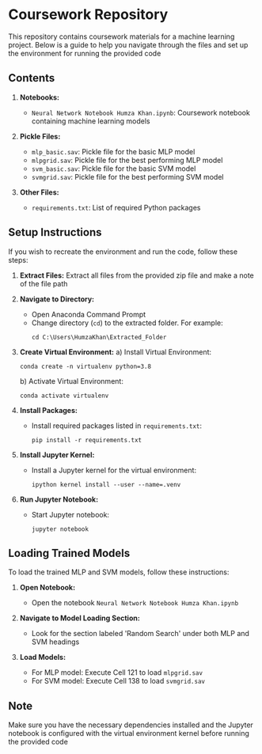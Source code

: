 # Coursework Repository

This repository contains coursework materials for a machine learning project. Below is a guide to help you navigate through the files and set up the environment for running the provided code

## Contents

1. **Notebooks:**
   - `Neural Network Notebook Humza Khan.ipynb`: Coursework notebook containing machine learning models
   
2. **Pickle Files:**
   - `mlp_basic.sav`: Pickle file for the basic MLP model
   - `mlpgrid.sav`: Pickle file for the best performing MLP model
   - `svm_basic.sav`: Pickle file for the basic SVM model
   - `svmgrid.sav`: Pickle file for the best performing SVM model
   
3. **Other Files:**
   - `requirements.txt`: List of required Python packages

## Setup Instructions

If you wish to recreate the environment and run the code, follow these steps:

1. **Extract Files:** Extract all files from the provided zip file and make a note of the file path

2. **Navigate to Directory:**
   - Open Anaconda Command Prompt
   - Change directory (`cd`) to the extracted folder. For example:
     ```
     cd C:\Users\HumzaKhan\Extracted_Folder
     ```

3. **Create Virtual Environment:**
   a) Install Virtual Environment:
      ```
      conda create -n virtualenv python=3.8
      ```
   b) Activate Virtual Environment:
      ```
      conda activate virtualenv
      ```
      
4. **Install Packages:**
   - Install required packages listed in `requirements.txt`:
     ```
     pip install -r requirements.txt
     ```
     
5. **Install Jupyter Kernel:**
   - Install a Jupyter kernel for the virtual environment:
     ```
     ipython kernel install --user --name=.venv
     ```

6. **Run Jupyter Notebook:**
   - Start Jupyter notebook:
     ```
     jupyter notebook
     ```

## Loading Trained Models

To load the trained MLP and SVM models, follow these instructions:

1. **Open Notebook:**
   - Open the notebook `Neural Network Notebook Humza Khan.ipynb`

2. **Navigate to Model Loading Section:**
   - Look for the section labeled 'Random Search' under both MLP and SVM headings

3. **Load Models:**
   - For MLP model: Execute Cell 121 to load `mlpgrid.sav`
   - For SVM model: Execute Cell 138 to load `svmgrid.sav`

## Note

Make sure you have the necessary dependencies installed and the Jupyter notebook is configured with the virtual environment kernel before running the provided code
